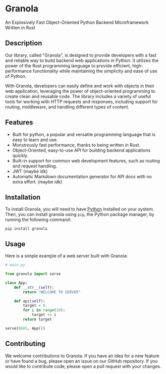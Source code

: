 # Granola

An Explosively Fast Object-Oriented Python Backend Microframework Written in Rust

## Description

Our library, called "Granola", is designed to provide developers with a fast and reliable way to build backend web applications in Python. It utilizes the power of the Rust programming language to provide efficient, high-performance functionality while maintaining the simplicity and ease of use of Python.

With Granola, developers can easily define and work with objects in their web application, leveraging the power of object-oriented programming to create clean and reusable code. The library includes a variety of useful tools for working with HTTP requests and responses, including support for routing, middleware, and handling different types of content.

## Features

- Built for python, a popular and versatile programming language that is easy to learn and use.
- Monstrously fast performance, thanks to being written in Rust.
- Object-Oriented, easy-to-use API for building backend applications quickly.
- Built-in support for common web development features, such as routing and request handling.
- JWT (maybe idk)
- Automatic Markdown documentation generator for API docs with no extra effort. (maybe idk)

## Installation

To install Granola, you will need to have [Python](https://www.python.org/) installed on your system. Then, you can install granola using `pip`, the Python package manager, by running the following command:

`pip install granola`

## Usage

Here is a simple example of a web server built with Granola:

```py
# main.py

from granola import serve 

class App:
    def __str__(self):
        return "WELCOME TO SERVER"

    def api(self):
        target = 0
        for i in range(10):
            target += i
        return target

serve(8685, App())

```

## Contributing

We welcome contributions to Granola. If you have an idea for a new feature or have found a bug, please open an issue on our GitHub repository. If you would like to contribute code, please open a pull request with your changes.
